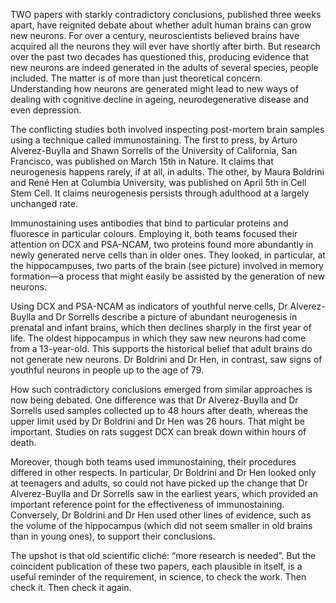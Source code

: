 TWO papers with starkly contradictory conclusions, published three weeks apart, have reignited debate about whether adult human brains can grow new neurons. For over a century, neuroscientists believed brains have acquired all the neurons they will ever have shortly after birth. But research over the past two decades has questioned this, producing evidence that new neurons are indeed generated in the adults of several species, people included. The matter is of more than just theoretical concern. Understanding how neurons are generated might lead to new ways of dealing with cognitive decline in ageing, neurodegenerative disease and even depression.

The conflicting studies both involved inspecting post-mortem brain samples using a technique called immunostaining. The first to press, by Arturo Alverez-Buylla and Shawn Sorrells of the University of California, San Francisco, was published on March 15th in Nature. It claims that neurogenesis happens rarely, if at all, in adults. The other, by Maura Boldrini and René Hen at Columbia University, was published on April 5th in Cell Stem Cell. It claims neurogenesis persists through adulthood at a largely unchanged rate.

Immunostaining uses antibodies that bind to particular proteins and fluoresce in particular colours. Employing it, both teams focused their attention on DCX and PSA-NCAM, two proteins found more abundantly in newly generated nerve cells than in older ones. They looked, in particular, at the hippocampuses, two parts of the brain (see picture) involved in memory formation—a process that might easily be assisted by the generation of new neurons.

Using DCX and PSA-NCAM as indicators of youthful nerve cells, Dr Alverez-Buylla and Dr Sorrells describe a picture of abundant neurogenesis in prenatal and infant brains, which then declines sharply in the first year of life. The oldest hippocampus in which they saw new neurons had come from a 13-year-old. This supports the historical belief that adult brains do not generate new neurons. Dr Boldrini and Dr Hen, in contrast, saw signs of youthful neurons in people up to the age of 79.

How such contradictory conclusions emerged from similar approaches is now being debated. One difference was that Dr Alverez-Buylla and Dr Sorrells used samples collected up to 48 hours after death, whereas the upper limit used by Dr Boldrini and Dr Hen was 26 hours. That might be important. Studies on rats suggest DCX can break down within hours of death.

Moreover, though both teams used immunostaining, their procedures differed in other respects. In particular, Dr Boldrini and Dr Hen looked only at teenagers and adults, so could not have picked up the change that Dr Alverez-Buylla and Dr Sorrells saw in the earliest years, which provided an important reference point for the effectiveness of immunostaining. Conversely, Dr Boldrini and Dr Hen used other lines of evidence, such as the volume of the hippocampus (which did not seem smaller in old brains than in young ones), to support their conclusions.

The upshot is that old scientific cliché: “more research is needed”. But the coincident publication of these two papers, each plausible in itself, is a useful reminder of the requirement, in science, to check the work. Then check it. Then check it again.
